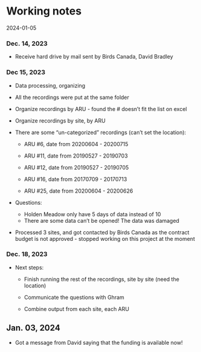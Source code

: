 Working notes
================
2024-01-05

### Dec. 14, 2023

- Receive hard drive by mail sent by Birds Canada, David Bradley

### Dec 15, 2023

- Data processing, organizing

- All the recordings were put at the same folder

- Organize recordings by ARU - found the \# doesn’t fit the list on
  excel

- Organize recordings by site, by ARU

- There are some “un-categorized” recordings (can’t set the location):

  - ARU \#6, date from 20200604 - 20200715

  - ARU \#11, date from 20190527 - 20190703

  - ARU \#12, date from 20190527 - 20190705

  - ARU \#16, date from 20170709 - 20170713

  - ARU \#25, date from 20200604 - 20200626

- Questions:

  - Holden Meadow only have 5 days of data instead of 10
  - There are some data can’t be opened! The data was damaged

- Processed 3 sites, and got contacted by Birds Canada as the contract
  budget is not approved - stopped working on this project at the moment

### Dec. 18, 2023

- Next steps:

  - Finish running the rest of the recordings, site by site (need the
    location)

  - Communicate the questions with Ghram

  - Combine output from each site, each ARU

## Jan. 03, 2024

- Got a message from David saying that the funding is available now!
